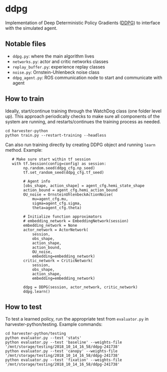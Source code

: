 # ddpg 

Implementation of Deep Deterministic Policy Gradients ([DDPG](https://arxiv.org/abs/1509.02971)) to interface with the simulated agent. 

## Notable files
* `ddpg.py`: where the main algorithm lives
* `networks.py`: actor and critic networks classes
* `replay_buffer.py`: experience replay classes
* `noise.py`: Ornstein-Uhlenbeck noise class
* `ddpg_agent.py`: ROS communication node to start and communicate with agent

## How to train
Ideally, start/continue training through the WatchDog class (one folder level up). This approach periodically checks to make sure all components of the system are running, and restarts/continues the training process as needed.

```
cd harvester-python
python train.py --restart-training --headless
```

Can also run training directly by creating DDPG object and running `learn` method. Example:

```
   # Make sure start within tf session
   with tf.Session(config=config) as session:
        np.random.seed(ddpg_cfg.np_seed)
        tf.set_random_seed(ddpg_cfg.tf_seed)

        # Agent info
        [obs_shape, action_shape] = agent_cfg.hemi_state_shape
        action_bound = agent_cfg.hemi_action_bound
        OU_noise = OrnsteinUhlenbeckActionNoise(
            mu=agent_cfg.mu,
            sigma=agent_cfg.sigma,
            theta=agent_cfg.theta)

        # Initialize function approximators
        # embedding_network = EmbeddingNetwork(session)
        embedding_network = None
        actor_network = ActorNetwork(
            session,
            obs_shape,
            action_shape,
            action_bound,
            OU_noise,
            embedding=embedding_network)
        critic_network = CriticNetwork(
            session,
            obs_shape,
            action_shape,
            embedding=embedding_network)

        ddpg = DDPG(session, actor_network, critic_network)
        ddpg.learn()
```

## How to test
To test a learned policy, run the appropriate test from `evaluator.py` in harvester-python/testing. Example commands:
```
cd harvester-python/testing
python evaluator.py --test 'stats'
python evaluator.py --test 'baseline' --weights-file '/mnt/storage/testing/2018_10_14_16_58/ddpg-241738'
python evaluator.py --test 'canopy' --weights-file '/mnt/storage/testing/2018_10_14_16_58/ddpg-241738'
python evaluator.py --test 'fixation' --weights-file '/mnt/storage/testing/2018_10_14_16_58/ddpg-241738'
```

